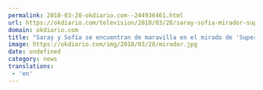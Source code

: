 ```yaml
---
permalink: 2018-03-28-okdiario.com--244936461.html
url: https://okdiario.com/television/2018/03/28/saray-sofia-mirador-supervivientes-2018-2038434
domain: okdiario.com
title: "Saray y Sofía se encuentran de maravilla en el mirado de 'Supervivientes 2018'"
image: https://okdiario.com/img/2018/03/28/mirador.jpg
date: undefined
category: news
translations: 
 - 'en'
---
```


